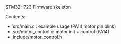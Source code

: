 STM32H723 Firmware skeleton

Contents:
- src/main.c         : example usage (PA14 motor pin blink)
- src/motor_control.c: motor init + control (PA14)
- include/motor_control.h

